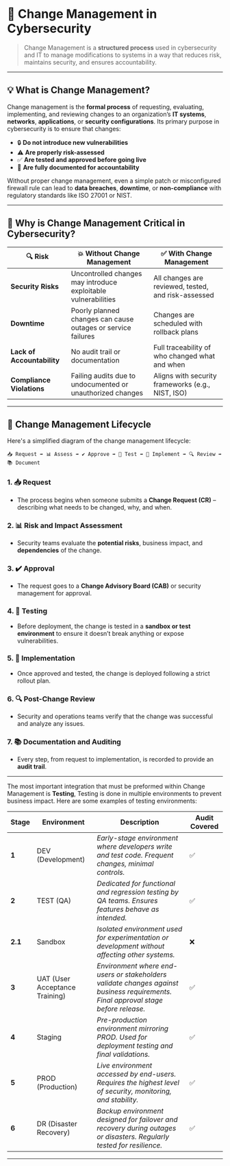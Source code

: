# 🔁 **Change Management in Cybersecurity**

> Change Management is a **structured process** used in cybersecurity and IT to manage modifications to systems in a way that reduces risk, maintains security, and ensures accountability.

---

## 💡 What is Change Management?

Change management is the **formal process** of requesting, evaluating, implementing, and reviewing changes to an organization’s **IT systems**, **networks**, **applications**, or **security configurations**. Its primary purpose in cybersecurity is to ensure that changes:

- 🔒 **Do not introduce new vulnerabilities**
- ⚠️ **Are properly risk-assessed**
- ✅ **Are tested and approved before going live**
- 📝 **Are fully documented for accountability**

Without proper change management, even a simple patch or misconfigured firewall rule can lead to **data breaches**, **downtime**, or **non-compliance** with regulatory standards like ISO 27001 or NIST.

---

## 🔐 Why is Change Management Critical in Cybersecurity?

|🔍 Risk|💥 Without Change Management|✅ With Change Management|
|---|---|---|
|**Security Risks**|Uncontrolled changes may introduce exploitable vulnerabilities|All changes are reviewed, tested, and risk-assessed|
|**Downtime**|Poorly planned changes can cause outages or service failures|Changes are scheduled with rollback plans|
|**Lack of Accountability**|No audit trail or documentation|Full traceability of who changed what and when|
|**Compliance Violations**|Failing audits due to undocumented or unauthorized changes|Aligns with security frameworks (e.g., NIST, ISO)|

---

## 🔁 Change Management Lifecycle

Here's a simplified diagram of the change management lifecycle:

``` emoji
📥 Request ➡️ 📊 Assess ➡️ ✔️ Approve ➡️ 🧪 Test ➡️ 🚀 Implement ➡️ 🔍 Review ➡️ 📚 Document
```

### 1. **📥 Request**
- The process begins when someone submits a **Change Request (CR)** – describing what needs to be changed, why, and when.

### 2. **📊 Risk and Impact Assessment**
- Security teams evaluate the **potential risks**, business impact, and **dependencies** of the change.

### 3. **✔️ Approval**
- The request goes to a **Change Advisory Board (CAB)** or security management for approval.

### 4. **🧪 Testing**
- Before deployment, the change is tested in a **sandbox or test environment** to ensure it doesn’t break anything or expose vulnerabilities.

### 5. **🚀 Implementation**
- Once approved and tested, the change is deployed following a strict rollout plan.

### 6. **🔍 Post-Change Review**
- Security and operations teams verify that the change was successful and analyze any issues.

### 7. **📚 Documentation and Auditing**
- Every step, from request to implementation, is recorded to provide an **audit trail**.

--- 

The most important integration that must be preformed within Change Management is **Testing**, 
Testing is done in multiple environments to prevent business impact. Here are some examples of testing environments:


| **Stage** |        **Environment**         |                                              **Description**                                                                        | **Audit Covered** | 
| --------- | ------------------------------ | ----------------------------------------------------------------------------------------------------------------------------------- | ----------------- |
|   **1**   |       DEV (Development)        | *Early-stage environment where developers write and test code. Frequent changes, minimal controls.*                                 |         ✅        |
|   **2**   |           TEST (QA)            | *Dedicated for functional and regression testing by QA teams. Ensures features behave as intended.*                                 |         ✅        |
|  **2.1**  |            Sandbox             | *Isolated environment used for experimentation or development without affecting other systems.*                                     |         ❌        |
|   **3**   | UAT (User Acceptance Training) | *Environment where end-users or stakeholders validate changes against business requirements. Final approval stage before release.*  |         ✅        |
|   **4**   |            Staging             | *Pre-production environment mirroring PROD. Used for deployment testing and final validations.*                                     |         ✅        |
|   **5**   |       PROD (Production)        | *Live environment accessed by end-users. Requires the highest level of security, monitoring, and stability.*                        |         ✅        |
|   **6**   |    DR (Disaster Recovery)      | *Backup environment designed for failover and recovery during outages or disasters. Regularly tested for resilience.*               |         ✅        |

---
